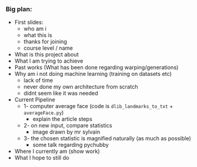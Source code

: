 ### Big plan:

- First slides: 
  - who am i
  - what this is
  - thanks for joining
  - course level / name
- What is this project about
- What I am trying to achieve
- Past works (What has been done regarding warping/generations)
- Why am i not doing machine learning (training on datasets etc)
  - lack of time
  - never done my own architecture from scratch
  - didnt seem like it was needed
- Current Pipeline
  - 1- computer average face (code is `dlib_landmarks_to_txt` + `averageFace.py`)
    - explain the article steps
  - 2- on new input, compare statistics
    - image drawn by mr sylvain 
  - 3- the chosen statistic is magnified naturally (as much as possible)
    - some talk regarding pychubby
- Where I currently am (show work)
- What I hope to still do